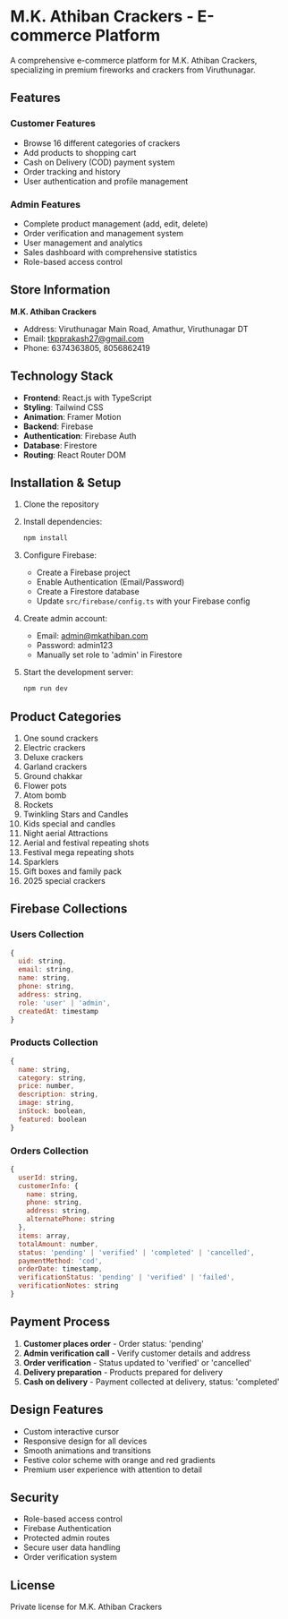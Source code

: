 # M.K. Athiban Crackers - E-commerce Platform

A comprehensive e-commerce platform for M.K. Athiban Crackers, specializing in premium fireworks and crackers from Viruthunagar.

## Features

### Customer Features
- Browse 16 different categories of crackers
- Add products to shopping cart
- Cash on Delivery (COD) payment system
- Order tracking and history
- User authentication and profile management

### Admin Features
- Complete product management (add, edit, delete)
- Order verification and management system
- User management and analytics
- Sales dashboard with comprehensive statistics
- Role-based access control

## Store Information

**M.K. Athiban Crackers**
- Address: Viruthunagar Main Road, Amathur, Viruthunagar DT
- Email: tkpprakash27@gmail.com
- Phone: 6374363805, 8056862419

## Technology Stack

- **Frontend**: React.js with TypeScript
- **Styling**: Tailwind CSS
- **Animation**: Framer Motion
- **Backend**: Firebase
- **Authentication**: Firebase Auth
- **Database**: Firestore
- **Routing**: React Router DOM

## Installation & Setup

1. Clone the repository
2. Install dependencies:
   ```bash
   npm install
   ```

3. Configure Firebase:
   - Create a Firebase project
   - Enable Authentication (Email/Password)
   - Create a Firestore database
   - Update `src/firebase/config.ts` with your Firebase config

4. Create admin account:
   - Email: admin@mkathiban.com
   - Password: admin123
   - Manually set role to 'admin' in Firestore

5. Start the development server:
   ```bash
   npm run dev
   ```

## Product Categories

1. One sound crackers
2. Electric crackers
3. Deluxe crackers
4. Garland crackers
5. Ground chakkar
6. Flower pots
7. Atom bomb
8. Rockets
9. Twinkling Stars and Candles
10. Kids special and candles
11. Night aerial Attractions
12. Aerial and festival repeating shots
13. Festival mega repeating shots
14. Sparklers
15. Gift boxes and family pack
16. 2025 special crackers

## Firebase Collections

### Users Collection
```javascript
{
  uid: string,
  email: string,
  name: string,
  phone: string,
  address: string,
  role: 'user' | 'admin',
  createdAt: timestamp
}
```

### Products Collection
```javascript
{
  name: string,
  category: string,
  price: number,
  description: string,
  image: string,
  inStock: boolean,
  featured: boolean
}
```

### Orders Collection
```javascript
{
  userId: string,
  customerInfo: {
    name: string,
    phone: string,
    address: string,
    alternatePhone: string
  },
  items: array,
  totalAmount: number,
  status: 'pending' | 'verified' | 'completed' | 'cancelled',
  paymentMethod: 'cod',
  orderDate: timestamp,
  verificationStatus: 'pending' | 'verified' | 'failed',
  verificationNotes: string
}
```

## Payment Process

1. **Customer places order** - Order status: 'pending'
2. **Admin verification call** - Verify customer details and address
3. **Order verification** - Status updated to 'verified' or 'cancelled'
4. **Delivery preparation** - Products prepared for delivery
5. **Cash on delivery** - Payment collected at delivery, status: 'completed'

## Design Features

- Custom interactive cursor
- Responsive design for all devices
- Smooth animations and transitions
- Festive color scheme with orange and red gradients
- Premium user experience with attention to detail

## Security

- Role-based access control
- Firebase Authentication
- Protected admin routes
- Secure user data handling
- Order verification system

## License

Private license for M.K. Athiban Crackers